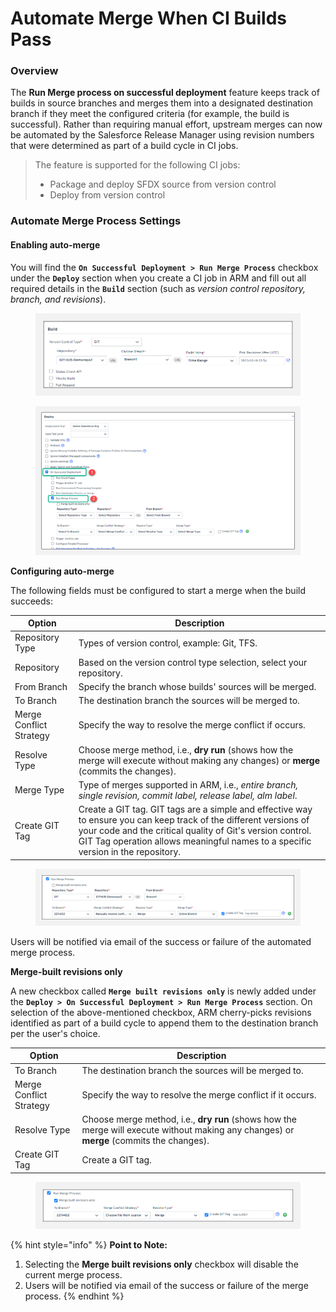 # Automate Merge When CI Builds Pass

### Overview

The **Run Merge process on successful deployment** feature keeps track of builds in source branches and merges them into a designated destination branch if they meet the configured criteria (for example, the build is successful). Rather than requiring manual effort, upstream merges can now be automated by the Salesforce Release Manager using revision numbers that were determined as part of a build cycle in CI jobs.

> The feature is supported for the following CI jobs:
>
> * Package and deploy SFDX source from version control
> * Deploy from version control

### Automate Merge Process Settings

#### Enabling auto-merge

You will find the **`On Successful Deployment > Run Merge Process`** checkbox under the **`Deploy`** section when you create a CI job in ARM and fill out all required details in the **`Build`** section (such as _version control repository, branch, and revisions_).

<figure><img src="../../../../.gitbook/assets/image (9) (1) (1) (1) (1) (1) (1) (1) (1) (1) (1) (1) (1) (1) (1) (1) (1) (1).png" alt=""><figcaption></figcaption></figure>

<figure><img src="../../../../.gitbook/assets/image (10) (1) (1) (1) (1) (1) (1) (1) (1) (1) (1) (1) (1).png" alt=""><figcaption></figcaption></figure>

**Configuring auto-merge**

The following fields must be configured to start a merge when the build succeeds:

| Option                  | Description                                                                                                                                                                                                                                                         |
| ----------------------- | ------------------------------------------------------------------------------------------------------------------------------------------------------------------------------------------------------------------------------------------------------------------- |
| Repository Type         | Types of version control, example: Git, TFS.                                                                                                                                                                                                                        |
| Repository              | Based on the version control type selection, select your repository.                                                                                                                                                                                                |
| From Branch             | Specify the branch whose builds' sources will be merged.                                                                                                                                                                                                            |
| To Branch               | The destination branch the sources will be merged to.                                                                                                                                                                                                               |
| Merge Conflict Strategy | Specify the way to resolve the merge conflict if occurs.                                                                                                                                                                                                            |
| Resolve Type            | Choose merge method, i.e., **dry run** (shows how the merge will execute without making any changes) or **merge** (commits the changes).                                                                                                                            |
| Merge Type              | Type of merges supported in ARM, i.e., _entire branch, single revision, commit label, release label, alm label_.                                                                                                                                                    |
| Create GIT Tag          | Create a GIT tag. GIT tags are a simple and effective way to ensure you can keep track of the different versions of your code and the critical quality of Git's version control. GIT Tag operation allows meaningful names to a specific version in the repository. |

<figure><img src="../../../../.gitbook/assets/image (11) (1) (1) (1) (1) (1) (1) (1) (1) (1) (1).png" alt=""><figcaption></figcaption></figure>

Users will be notified via email of the success or failure of the automated merge process.

**Merge-built revisions only**

A new checkbox called **`Merge built revisions only`** is newly added under the **`Deploy > On Successful Deployment > Run Merge Process`** section. On selection of the above-mentioned checkbox, ARM cherry-picks revisions identified as part of a build cycle to append them to the destination branch per the user's choice.

| Option                  | Description                                                                                                                              |
| ----------------------- | ---------------------------------------------------------------------------------------------------------------------------------------- |
| To Branch               | The destination branch the sources will be merged to.                                                                                    |
| Merge Conflict Strategy | Specify the way to resolve the merge conflict if it occurs.                                                                              |
| Resolve Type            | Choose merge method, i.e., **dry run** (shows how the merge will execute without making any changes) or **merge** (commits the changes). |
| Create GIT Tag          | Create a GIT tag.                                                                                                                        |

<figure><img src="../../../../.gitbook/assets/image (12) (1) (1) (1) (1) (1) (1) (1) (1) (1) (1).png" alt=""><figcaption></figcaption></figure>

{% hint style="info" %}
**Point to Note:**

1. Selecting the **Merge built revisions only** checkbox will disable the current merge process.
2. Users will be notified via email of the success or failure of the merge process.
{% endhint %}
